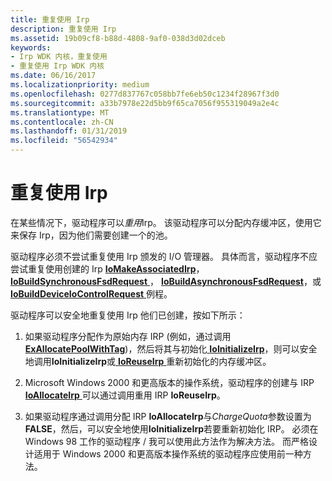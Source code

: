 ```yaml
---
title: 重复使用 Irp
description: 重复使用 Irp
ms.assetid: 19b09cf8-b88d-4808-9af0-038d3d02dceb
keywords:
- Irp WDK 内核，重复使用
- 重复使用 Irp WDK 内核
ms.date: 06/16/2017
ms.localizationpriority: medium
ms.openlocfilehash: 0277d837767c058bb7fe6eb50c1234f28967f3d0
ms.sourcegitcommit: a33b7978e22d5bb9f65ca7056f955319049a2e4c
ms.translationtype: MT
ms.contentlocale: zh-CN
ms.lasthandoff: 01/31/2019
ms.locfileid: "56542934"
---
```

# <a name="reusing-irps"></a>重复使用 Irp





在某些情况下，驱动程序可以*重用*Irp。 该驱动程序可以分配内存缓冲区，使用它来保存 Irp，因为他们需要创建一个的池。

驱动程序必须不尝试重复使用 Irp 颁发的 I/O 管理器。 具体而言，驱动程序不应尝试重复使用创建的 Irp [ **IoMakeAssociatedIrp**](https://msdn.microsoft.com/library/windows/hardware/ff549397)， [ **IoBuildSynchronousFsdRequest** ](https://msdn.microsoft.com/library/windows/hardware/ff548330)， [ **IoBuildAsynchronousFsdRequest**](https://msdn.microsoft.com/library/windows/hardware/ff548310)，或[ **IoBuildDeviceIoControlRequest** ](https://msdn.microsoft.com/library/windows/hardware/ff548318)例程。

驱动程序可以安全地重复使用 Irp 他们已创建，按如下所示：

1.  如果驱动程序分配作为原始内存 IRP (例如，通过调用[ **ExAllocatePoolWithTag**](https://msdn.microsoft.com/library/windows/hardware/ff544520))，然后将其与初始化[ **IoInitializeIrp**](https://msdn.microsoft.com/library/windows/hardware/ff549315)，则可以安全地调用**IoInitializeIrp**或[ **IoReuseIrp** ](https://msdn.microsoft.com/library/windows/hardware/ff549661)重新初始化的内存缓冲区。

2.  Microsoft Windows 2000 和更高版本的操作系统，驱动程序的创建与 IRP [ **IoAllocateIrp** ](https://msdn.microsoft.com/library/windows/hardware/ff548257)可以通过调用重用 IRP **IoReuseIrp**。

3.  如果驱动程序通过调用分配 IRP **IoAllocateIrp**与*ChargeQuota*参数设置为**FALSE**，然后，可以安全地使用**IoInitializeIrp**若要重新初始化 IRP。 必须在 Windows 98 工作的驱动程序 / 我可以使用此方法作为解决方法。 而严格设计适用于 Windows 2000 和更高版本操作系统的驱动程序应使用前一种方法。

 

 




